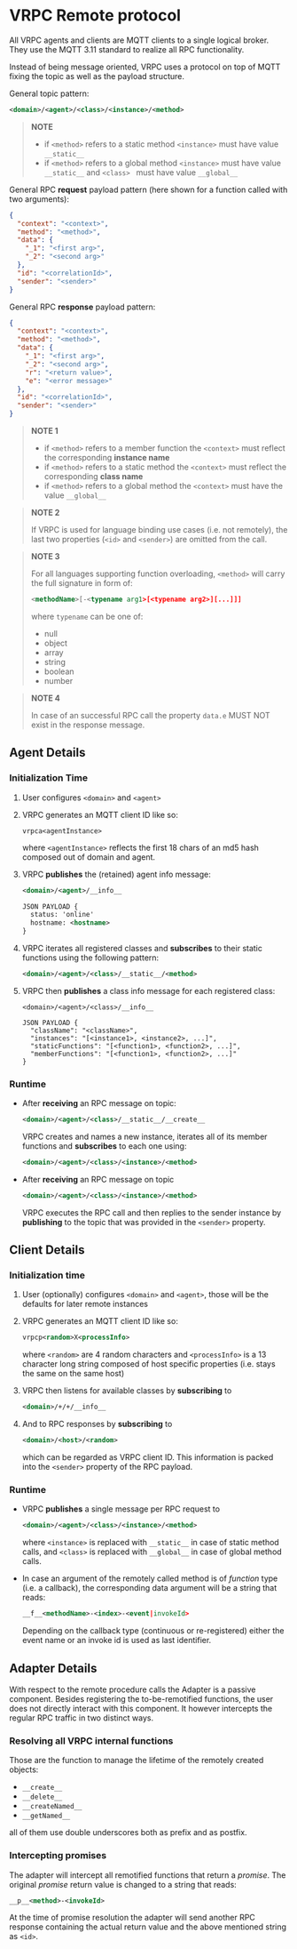 # VRPC Remote protocol

All VRPC agents and clients are MQTT clients to a single logical broker.
They use the MQTT 3.11 standard to realize all RPC functionality.

Instead of being message oriented, VRPC uses a protocol on top of MQTT
fixing the topic as well as the payload structure.

General topic pattern:

```xml
<domain>/<agent>/<class>/<instance>/<method>
```

> **NOTE**
> - if `<method>` refers to a static method `<instance>` must have value
>   `__static__`
> - if `<method>` refers to a global method `<instance>` must have value
>   `__static__` and `<class> ` must have value `__global__`

General RPC **request** payload pattern (here shown for a function called with
two arguments):

```json
{
  "context": "<context>",
  "method": "<method>",
  "data": {
    "_1": "<first arg>",
    "_2": "<second arg>"
  },
  "id": "<correlationId>",
  "sender": "<sender>"
}
```

General RPC **response** payload pattern:

```json
{
  "context": "<context>",
  "method": "<method>",
  "data": {
    "_1": "<first arg>",
    "_2": "<second arg>",
    "r": "<return value>",
    "e": "<error message>"
  },
  "id": "<correlationId>",
  "sender": "<sender>"
}
```

> **NOTE 1**
>
>- if `<method>` refers to a member function the `<context>` must reflect the
>  corresponding **instance name**
>- if `<method>` refers to a static method the `<context>` must reflect the
>  corresponding **class name**
>- if `<method>` refers to a global method the `<context>` must have the value
>  `__global__`

> **NOTE 2**
>
> If VRPC is used for language binding use cases (i.e. not remotely), the last
> two properties (`<id>` and `<sender>`) are omitted from the call.

> **NOTE 3**
>
> For all languages supporting function overloading, `<method>` will carry
> the full signature in form of:
>
> ```xml
> <methodName>[-<typename arg1>[<typename arg2>][...]]]
> ```
>
> where `typename` can be one of:
>
> * null
> * object
> * array
> * string
> * boolean
> * number

> **NOTE 4**
>
> In case of an successful RPC call the property `data.e` MUST NOT exist in the
> response message.


## Agent Details

### Initialization Time

1. User configures `<domain>` and `<agent>`

2. VRPC generates an MQTT client ID like so:

    ```
    vrpca<agentInstance>
    ```
    where `<agentInstance>` reflects the first 18 chars of an md5 hash composed
    out of domain and agent.

3. VRPC **publishes** the (retained) agent info message:

    ```xml
    <domain>/<agent>/__info__

    JSON PAYLOAD {
      status: 'online'
      hostname: <hostname>
    }
    ```

4. VRPC iterates all registered classes and **subscribes** to their static
  functions using the following pattern:

    ```xml
    <domain>/<agent>/<class>/__static__/<method>
    ```

5. VRPC then **publishes** a class info message for each registered class:

    ```
    <domain>/<agent>/<class>/__info__

    JSON PAYLOAD {
      "className": "<className>",
      "instances": "[<instance1>, <instance2>, ...]",
      "staticFunctions": "[<function1>, <function2>, ...]",
      "memberFunctions": "[<function1>, <function2>, ...]"
    }
    ```

### Runtime

*  After **receiving** an RPC message on topic:

    ```xml
    <domain>/<agent>/<class>/__static__/__create__
    ```

    VRPC creates and names a new instance, iterates all of its member functions
    and **subscribes** to each one using:

    ```xml
    <domain>/<agent>/<class>/<instance>/<method>
    ```

*  After **receiving** an RPC message on topic

    ```xml
    <domain>/<agent>/<class>/<instance>/<method>
    ```

    VRPC executes the RPC call and then replies to the sender instance
    by **publishing** to the topic that was provided in the
    `<sender>` property.

## Client Details

### Initialization time

1.  User (optionally) configures `<domain>` and `<agent>`, those will be the
    defaults for later remote instances

2.  VRPC generates an MQTT client ID like so:

    ```xml
    vrpcp<random>X<processInfo>
    ```
    where `<random>` are 4 random characters and `<processInfo>` is a 13
    character long string composed of host specific properties (i.e. stays the
    same on the same host)

3.  VRPC then listens for available classes by **subscribing** to

    ```xml
    <domain>/+/+/__info__
    ```

4.  And to RPC responses by **subscribing** to

      ```xml
      <domain>/<host>/<random>
      ```

    which can be regarded as VRPC client ID. This information
    is packed into the `<sender>` property of the RPC payload.

### Runtime

* VRPC **publishes** a single message per RPC request to

  ```xml
  <domain>/<agent>/<class>/<instance>/<method>
  ```

  where `<instance>` is replaced with `__static__` in case of static method
  calls, and `<class>` is replaced with `__global__` in case of global method
  calls.

* In case an argument of the remotely called method is of *function* type
  (i.e. a callback), the corresponding data argument will be a string that
  reads:

  ```xml
  __f__<methodName>-<index>-<event|invokeId>
  ```

  Depending on the callback type (continuous or re-registered) either the
  event name or an invoke id is used as last identifier.


## Adapter Details

With respect to the remote procedure calls the Adapter is a passive component.
Besides registering the to-be-remotified functions, the user does not directly
interact with this component. It however intercepts the regular RPC traffic
in two distinct ways.

### Resolving all VRPC internal functions

Those are the function to manage the lifetime of the remotely created objects:

* `__create__`
* `__delete__`
* `__createNamed__`
* `__getNamed__`

all of them use double underscores both as prefix and as postfix.

### Intercepting promises

The adapter will intercept all remotified functions that return a *promise*.
The original *promise* return value is changed to a string that reads:

```xml
__p__<method>-<invokeId>
```

At the time of promise resolution the adapter will send another RPC response
containing the actual return value and the above mentioned string as `<id>`.
